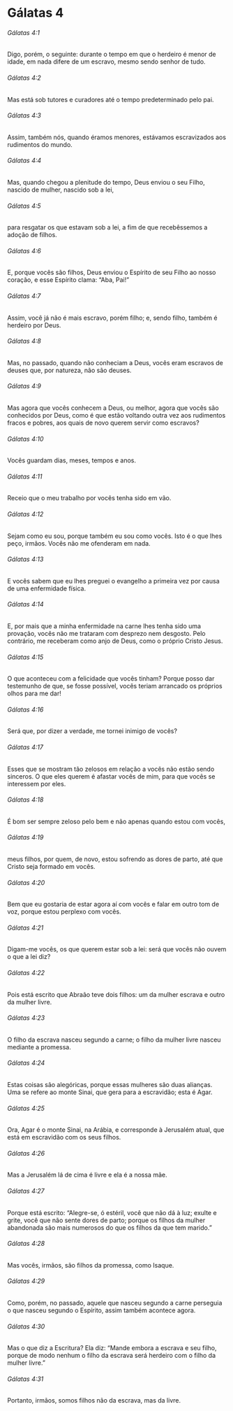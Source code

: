 # Gálatas 4

###### Gálatas 4:1

Digo, porém, o seguinte: durante o tempo em que o herdeiro é menor de idade, em nada difere de um escravo, mesmo sendo senhor de tudo.

###### Gálatas 4:2

Mas está sob tutores e curadores até o tempo predeterminado pelo pai.

###### Gálatas 4:3

Assim, também nós, quando éramos menores, estávamos escravizados aos rudimentos do mundo.

###### Gálatas 4:4

Mas, quando chegou a plenitude do tempo, Deus enviou o seu Filho, nascido de mulher, nascido sob a lei,

###### Gálatas 4:5

para resgatar os que estavam sob a lei, a fim de que recebêssemos a adoção de filhos.

###### Gálatas 4:6

E, porque vocês são filhos, Deus enviou o Espírito de seu Filho ao nosso coração, e esse Espírito clama: “Aba, Pai!”

###### Gálatas 4:7

Assim, você já não é mais escravo, porém filho; e, sendo filho, também é herdeiro por Deus.

###### Gálatas 4:8

Mas, no passado, quando não conheciam a Deus, vocês eram escravos de deuses que, por natureza, não são deuses.

###### Gálatas 4:9

Mas agora que vocês conhecem a Deus, ou melhor, agora que vocês são conhecidos por Deus, como é que estão voltando outra vez aos rudimentos fracos e pobres, aos quais de novo querem servir como escravos?

###### Gálatas 4:10

Vocês guardam dias, meses, tempos e anos.

###### Gálatas 4:11

Receio que o meu trabalho por vocês tenha sido em vão.

###### Gálatas 4:12

Sejam como eu sou, porque também eu sou como vocês. Isto é o que lhes peço, irmãos. Vocês não me ofenderam em nada.

###### Gálatas 4:13

E vocês sabem que eu lhes preguei o evangelho a primeira vez por causa de uma enfermidade física.

###### Gálatas 4:14

E, por mais que a minha enfermidade na carne lhes tenha sido uma provação, vocês não me trataram com desprezo nem desgosto. Pelo contrário, me receberam como anjo de Deus, como o próprio Cristo Jesus.

###### Gálatas 4:15

O que aconteceu com a felicidade que vocês tinham? Porque posso dar testemunho de que, se fosse possível, vocês teriam arrancado os próprios olhos para me dar!

###### Gálatas 4:16

Será que, por dizer a verdade, me tornei inimigo de vocês?

###### Gálatas 4:17

Esses que se mostram tão zelosos em relação a vocês não estão sendo sinceros. O que eles querem é afastar vocês de mim, para que vocês se interessem por eles.

###### Gálatas 4:18

É bom ser sempre zeloso pelo bem e não apenas quando estou com vocês,

###### Gálatas 4:19

meus filhos, por quem, de novo, estou sofrendo as dores de parto, até que Cristo seja formado em vocês.

###### Gálatas 4:20

Bem que eu gostaria de estar agora aí com vocês e falar em outro tom de voz, porque estou perplexo com vocês.

###### Gálatas 4:21

Digam-me vocês, os que querem estar sob a lei: será que vocês não ouvem o que a lei diz?

###### Gálatas 4:22

Pois está escrito que Abraão teve dois filhos: um da mulher escrava e outro da mulher livre.

###### Gálatas 4:23

O filho da escrava nasceu segundo a carne; o filho da mulher livre nasceu mediante a promessa.

###### Gálatas 4:24

Estas coisas são alegóricas, porque essas mulheres são duas alianças. Uma se refere ao monte Sinai, que gera para a escravidão; esta é Agar.

###### Gálatas 4:25

Ora, Agar é o monte Sinai, na Arábia, e corresponde à Jerusalém atual, que está em escravidão com os seus filhos.

###### Gálatas 4:26

Mas a Jerusalém lá de cima é livre e ela é a nossa mãe.

###### Gálatas 4:27

Porque está escrito: “Alegre-se, ó estéril, você que não dá à luz; exulte e grite, você que não sente dores de parto; porque os filhos da mulher abandonada são mais numerosos do que os filhos da que tem marido.”

###### Gálatas 4:28

Mas vocês, irmãos, são filhos da promessa, como Isaque.

###### Gálatas 4:29

Como, porém, no passado, aquele que nasceu segundo a carne perseguia o que nasceu segundo o Espírito, assim também acontece agora.

###### Gálatas 4:30

Mas o que diz a Escritura? Ela diz: “Mande embora a escrava e seu filho, porque de modo nenhum o filho da escrava será herdeiro com o filho da mulher livre.”

###### Gálatas 4:31

Portanto, irmãos, somos filhos não da escrava, mas da livre.

